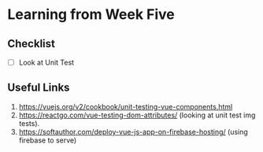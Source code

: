 <h1>Learning from Week Five</h1> 

<h2>Checklist</h2>

- [ ] Look at Unit Test 

<h2>Useful Links</h2>

1. https://vuejs.org/v2/cookbook/unit-testing-vue-components.html
2. https://reactgo.com/vue-testing-dom-attributes/ (looking at unit test img tests).
3. https://softauthor.com/deploy-vue-js-app-on-firebase-hosting/ (using firebase to serve)
